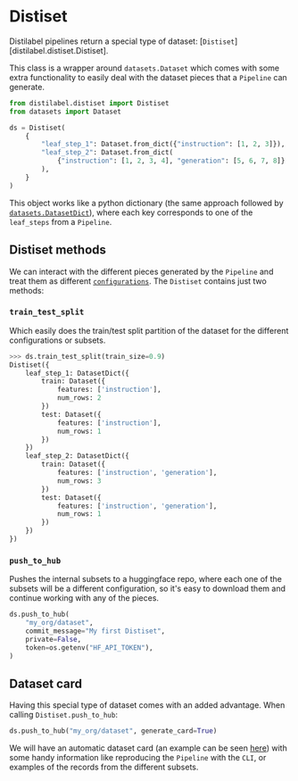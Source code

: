 # Distiset

Distilabel pipelines return a special type of dataset: [`Distiset`][distilabel.distiset.Distiset].

This class is a wrapper around `datasets.Dataset` which comes with some extra functionality to easily deal with the dataset pieces that a `Pipeline` can generate.

```python
from distilabel.distiset import Distiset
from datasets import Dataset

ds = Distiset(
    {
        "leaf_step_1": Dataset.from_dict({"instruction": [1, 2, 3]}),
        "leaf_step_2": Dataset.from_dict(
            {"instruction": [1, 2, 3, 4], "generation": [5, 6, 7, 8]}
        ),
    }
)
```

This object works like a python dictionary (the same approach followed by [`datasets.DatasetDict`](https://huggingface.co/docs/datasets/main/en/package_reference/main_classes#datasets.DatasetDict)), where each key corresponds to one of the `leaf_steps` from a `Pipeline`.

## Distiset methods

We can interact with the different pieces generated by the `Pipeline` and treat them as different [`configurations`](https://huggingface.co/docs/datasets-server/configs_and_splits#configurations). The `Distiset` contains just two methods:

### `train_test_split`

Which easily does the train/test split partition of the dataset for the different configurations or subsets.

```python
>>> ds.train_test_split(train_size=0.9)
Distiset({
    leaf_step_1: DatasetDict({
        train: Dataset({
            features: ['instruction'],
            num_rows: 2
        })
        test: Dataset({
            features: ['instruction'],
            num_rows: 1
        })
    })
    leaf_step_2: DatasetDict({
        train: Dataset({
            features: ['instruction', 'generation'],
            num_rows: 3
        })
        test: Dataset({
            features: ['instruction', 'generation'],
            num_rows: 1
        })
    })
})
```

### `push_to_hub`

Pushes the internal subsets to a huggingface repo, where each one of the subsets will be a different configuration, so it's easy to download them and continue working with any of the pieces.

```python
ds.push_to_hub(
    "my_org/dataset",
    commit_message="My first Distiset",
    private=False,
    token=os.getenv("HF_API_TOKEN"),
)
```

## Dataset card

Having this special type of dataset comes with an added advantage. When calling `Distiset.push_to_hub`:

```python
ds.push_to_hub("my_org/dataset", generate_card=True)
```

We will have an automatic dataset card (an example can be seen [here](https://huggingface.co/datasets/distilabel-internal-testing/deita)) with some handy information like reproducing the `Pipeline` with the `CLI`, or examples of the records from the different subsets.
